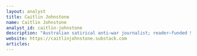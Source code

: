 ```yaml
---
layout: analyst
title: Caitlin Johnstone
name: Caitlin Johnstone
analyst_id: caitlin-johnstone
description: "Australian satirical anti–war journalist; reader–funded Substack; challenges media propaganda and US/NATO interventions daily."
website: https://caitlinjohnstone.substack.com
articles:
---
```


